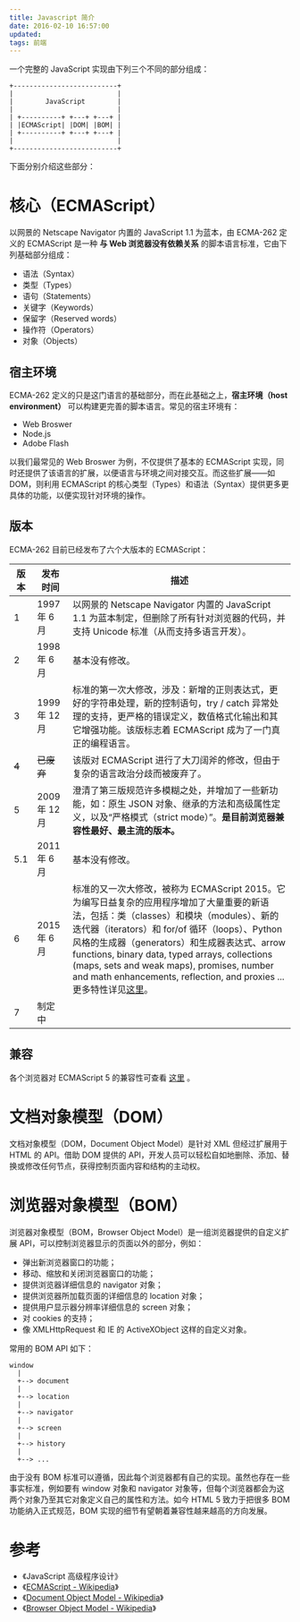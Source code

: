 ```yaml
---
title: Javascript 简介
date: 2016-02-10 16:57:00
updated:
tags: 前端
---
```


一个完整的 JavaScript 实现由下列三个不同的部分组成：

```
+--------------------------+
|                          |
|        JavaScript        |
|                          |
| +----------+ +---+ +---+ |
| |ECMAScript| |DOM| |BOM| |
| +----------+ +---+ +---+ |
|                          |
+--------------------------+
```

下面分别介绍这些部分：

# 核心（ECMAScript）

以网景的 Netscape Navigator 内置的 JavaScript 1.1 为蓝本，由 ECMA-262 定义的 ECMAScript 是一种 **与 Web 浏览器没有依赖关系** 的脚本语言标准，它由下列基础部分组成：

* 语法（Syntax）
* 类型（Types）
* 语句（Statements）
* 关键字（Keywords）
* 保留字（Reserved words）
* 操作符（Operators）
* 对象（Objects）

## 宿主环境

ECMA-262 定义的只是这门语言的基础部分，而在此基础之上，**宿主环境（host environment）** 可以构建更完善的脚本语言。常见的宿主环境有：

* Web Broswer
* Node.js
* Adobe Flash

以我们最常见的 Web Broswer 为例，不仅提供了基本的 ECMAScript 实现，同时还提供了该语言的扩展，以便语言与环境之间对接交互。而这些扩展——如 DOM，则利用 ECMAScript 的核心类型（Types）和语法（Syntax）提供更多更具体的功能，以便实现针对环境的操作。

## 版本

ECMA-262 目前已经发布了六个大版本的 ECMAScript：

|版本|发布时间|描述|
|---|---|---|
|1|1997 年 6 月|以网景的 Netscape Navigator 内置的 JavaScript 1.1 为蓝本制定，但删除了所有针对浏览器的代码，并支持 Unicode 标准（从而支持多语言开发）。|
|2|1998 年 6 月|基本没有修改。|
|3|1999 年 12 月|标准的第一次大修改，涉及：新增的正则表达式，更好的字符串处理，新的控制语句，try / catch 异常处理的支持，更严格的错误定义，数值格式化输出和其它增强功能。该版标志着 ECMAScript 成为了一门真正的编程语言。|
|~~4~~|~~已废弃~~|该版对 ECMAScript 进行了大刀阔斧的修改，但由于复杂的语言政治分歧而被废弃了。|
|5|2009 年 12 月|澄清了第三版规范许多模糊之处，并增加了一些新功能，如：原生 JSON 对象、继承的方法和高级属性定义，以及“严格模式（strict mode）”。**是目前浏览器兼容性最好、最主流的版本。**|
|5.1|2011 年 6 月|基本没有修改。|
|6|2015 年 6 月|标准的又一次大修改，被称为 ECMAScript 2015。它为编写日益复杂的应用程序增加了大量重要的新语法，包括：类（classes）和模块（modules）、新的迭代器（iterators）和 for/of 循环（loops）、Python 风格的生成器（generators）和生成器表达式、arrow functions, binary data, typed arrays, collections (maps, sets and weak maps), promises, number and math enhancements, reflection, and proxies ...<br/>更多特性详见[这里](http://es6-features.org/#Constants)。|
|7|制定中||

## 兼容

各个浏览器对 ECMAScript 5 的兼容性可查看 [这里](http://caniuse.com/#feat=es5) 。

# 文档对象模型（DOM）

文档对象模型（DOM，Document Object Model）是针对 XML 但经过扩展用于 HTML 的 API。借助 DOM 提供的 API，开发人员可以轻松自如地删除、添加、替换或修改任何节点，获得控制页面内容和结构的主动权。

# 浏览器对象模型（BOM）

浏览器对象模型（BOM，Browser Object Model）是一组浏览器提供的自定义扩展 API，可以控制浏览器显示的页面以外的部分，例如：

* 弹出新浏览器窗口的功能；
* 移动、缩放和关闭浏览器窗口的功能；
* 提供浏览器详细信息的 navigator 对象；
* 提供浏览器所加载页面的详细信息的 location 对象；
* 提供用户显示器分辨率详细信息的 screen 对象；
* 对 cookies 的支持；
* 像 XMLHttpRequest 和 IE 的 ActiveXObject 这样的自定义对象。

常用的 BOM API 如下：

```
window
  |
  +--> document
  |
  +--> location
  |
  +--> navigator
  |
  +--> screen
  |
  +--> history
  |
  +--> ...
```

由于没有 BOM 标准可以遵循，因此每个浏览器都有自己的实现。虽然也存在一些事实标准，例如要有 window 对象和 navigator 对象等，但每个浏览器都会为这两个对象乃至其它对象定义自己的属性和方法。如今 HTML 5 致力于把很多 BOM 功能纳入正式规范，BOM 实现的细节有望朝着兼容性越来越高的方向发展。

# 参考

* 《JavaScript 高级程序设计》
* 《[ECMAScript - Wikipedia](https://en.wikipedia.org/wiki/ECMAScript)》
* 《[Document Object Model - Wikipedia](https://en.wikipedia.org/wiki/Document_Object_Model)》
* 《[Browser Object Model - Wikipedia](https://en.wikipedia.org/wiki/Browser_Object_Model)》